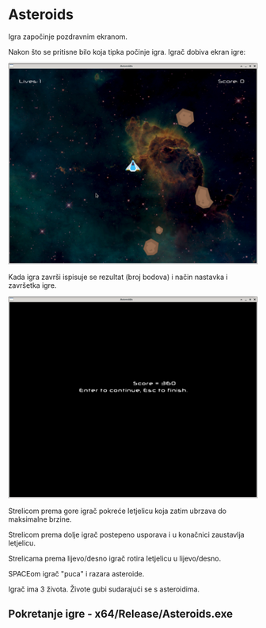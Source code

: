 # Asteroids

Igra započinje pozdravnim ekranom. 

Nakon što se pritisne bilo koja tipka počinje igra.
Igrač dobiva ekran igre:

![game screen](./doc/game_screen.png)


Kada igra završi ispisuje se rezultat (broj bodova) i način nastavka i završetka 
igre.

![score screen](./doc/score_screen.png)

Strelicom prema gore igrač pokreće letjelicu koja zatim ubrzava do maksimalne brzine.

Strelicom prema dolje igrač postepeno usporava i u konačnici zaustavlja letjelicu.

Strelicama prema lijevo/desno igrač rotira letjelicu u lijevo/desno.

SPACEom igrač "puca" i razara asteroide.

Igrač ima 3 života. Živote gubi sudarajući se s asteroidima.

## Pokretanje igre - x64/Release/Asteroids.exe
